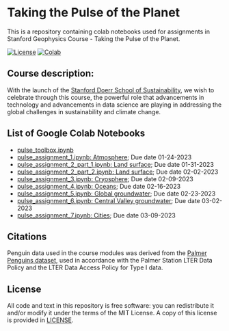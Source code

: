 # Taking the Pulse of the Planet
This is a repository containing colab notebooks used for assignments in Stanford Geophysics Course - Taking the Pulse of the Planet. 

[![License](https://img.shields.io/github/license/envgp/taking_the_pulse_of_the_planet.svg)](https://github.com/envgp/taking_the_pulse_of_the_planet/blob/main/LICENSE)
[![Colab](https://colab.research.google.com/assets/colab-badge.svg)](https://colab.research.google.com/github/envgp/taking_the_pulse_of_the_planet/blob/main/notebooks/pulse_assignment_1.ipynb)


## Course description:

With the launch of the [Stanford Doerr School of Sustainability](https://sustainability.stanford.edu/), we wish to celebrate through this course, the powerful role that advancements in technology and advancements in data science are playing in addressing the global challenges in sustainability and climate change. 

## List of Google Colab Notebooks
- [pulse_toolbox.ipynb](https://colab.research.google.com/github/envgp/taking_the_pulse_of_the_planet/blob/main/notebooks/pulse_toolbox.ipynb)
- [pulse_assignment_1.ipynb: Atmosphere](https://colab.research.google.com/github/envgp/taking_the_pulse_of_the_planet/blob/main/notebooks/pulse_assignment_1.ipynb); Due date 01-24-2023
- [pulse_assignment_2_part_1.ipynb: Land surface](https://colab.research.google.com/github/envgp/taking_the_pulse_of_the_planet/blob/main/notebooks/pulse_assignment_2_part_1.ipynb);  Due date 01-31-2023
- [pulse_assignment_2_part_2.ipynb: Land surface](https://colab.research.google.com/github/envgp/taking_the_pulse_of_the_planet/blob/main/notebooks/pulse_assignment_2_part_2.ipynb);  Due date 02-02-2023
- [pulse_assignment_3.ipynb: Cryosphere](https://colab.research.google.com/github/envgp/taking_the_pulse_of_the_planet/blob/main/notebooks/pulse_assignment_3.ipynb); Due date 02-09-2023
- [pulse_assignment_4.ipynb: Oceans](https://colab.research.google.com/github/envgp/taking_the_pulse_of_the_planet/blob/main/notebooks/pulse_assignment_4.ipynb); Due date 02-16-2023
- [pulse_assignment_5.ipynb: Global groundwater](https://colab.research.google.com/github/envgp/taking_the_pulse_of_the_planet/blob/main/notebooks/pulse_assignment_5.ipynb); Due date 02-23-2023
- [pulse_assignment_6.ipynb: Central Valley groundwater](https://colab.research.google.com/github/envgp/taking_the_pulse_of_the_planet/blob/main/notebooks/pulse_assignment_6.ipynb); Due date 03-02-2023
- [pulse_assignment_7.ipynb: Cities](https://colab.research.google.com/github/envgp/taking_the_pulse_of_the_planet/blob/main/notebooks/pulse_assignment_7.ipynb); Due date 03-09-2023

## Citations
Penguin data used in the course modules was derived from the [Palmer Penguins dataset](https://allisonhorst.github.io/palmerpenguins/), used in accordance with the Palmer Station LTER Data Policy and the LTER Data Access Policy for Type I data.

## License

All code and text in this repository is free software: you can redistribute it and/or
modify it under the terms of the MIT License.
A copy of this license is provided in [LICENSE](LICENSE).
